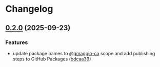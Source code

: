 # Changelog

## [0.2.0](https://github.com/gmaggio-ca/poc-release-please/compare/poc-utils-v0.1.0...poc-utils-v0.2.0) (2025-09-23)


### Features

* update package names to [@gmaggio-ca](https://github.com/gmaggio-ca) scope and add publishing steps to GitHub Packages ([bdcaa39](https://github.com/gmaggio-ca/poc-release-please/commit/bdcaa39cbe03909c6bcaa6ce8584a39057f5c4c8))

